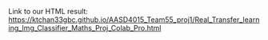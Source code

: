 Link to our HTML result: https://ktchan33gbc.github.io/AASD4015_Team55_proj1/Real_Transfer_learning_Img_Classifier_Maths_Proj_Colab_Pro.html
